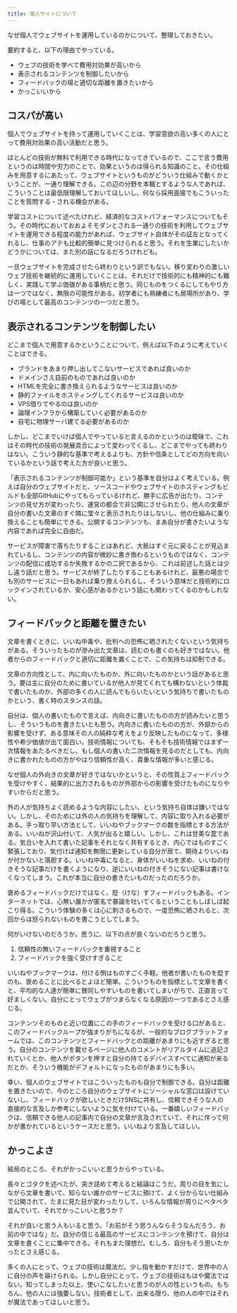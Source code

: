 ```yaml
---
title: 個人サイトについて
---
```


なぜ個人でウェブサイトを運用しているのかについて、整理しておきたい。

要約すると、以下の理由でやっている。

- ウェブの技術を学べて費用対効果が高いから
- 表示されるコンテンツを制御したいから
- フィードバックの場と適切な距離を置きたいから
- かっこいいから

## コスパが高い

個人でウェブサイトを持って運用していくことは、学習意欲の高い多くの人にとって費用対効果の高い活動だと思う。

ほとんどの技術が無料で利用できる時代になってきているので、ここで言う費用というのは時間や労力のことで、効果というのは得られる知識のこと。その仕組みを用意するにあたって、ウェブサイトというものがどういう仕組みで動くかということが、一通り理解できる。この辺の分野を本職とするような人であれば、こういうことは最低限理解しておいてほしいし、何なら採用面接でもこういったことを質問する・される機会がある。

学習コストについて述べたけれど、経済的なコストパフォーマンスについてもそう。その時代においておおよそモダンとされる一通りの技術を利用してウェブサイトを運用できる程度の能力があれば、ウェブサイト自体がその証左となってくれるし、仕事のアテも比較的簡単に見つけられると思う。それを生業にしたいかどうかについては、また別の話になるだろうけれども。

一旦ウェブサイトを完成させたら終わりという訳でもない。移り変わりの激しいウェブ技術を継続的に運用していくことは、それだけで技術的にも精神的にも難しく、実践して学ぶ価値がある事柄だと思う。同じものをつくるにしてもやり方は一つではなく、無限の可能性がある。初学者にも熟練者にも居場所があり、学びの場として最高のコンテンツの一つだと思う。

## 表示されるコンテンツを制御したい

どこまで個人で用意するかということについて、例えば以下のように考えていくことはできる。

- ブランドをあまり押し出してこないサービスであれば良いのか
- ドメインさえ自前のものであれば良いのか
- HTMLを完全に書き換えられるようなサービスは良いのか
- 静的ファイルをホスティングしてくれるサービスは良いのか
- VPS借りてやるのは良いのか
- 論理インフラから構築していく必要があるのか
- 自宅に物理サーバ建てる必要があるのか

しかし、どこまでいけば個人でやっていると言えるのかというのは曖昧で、これはその時代の技術の発展具合によって変わってくるし、どこまでやっても終わりはない。こういう静的な基準で考えるよりも、方針や信条としてどの方向を向いているかという話で考えた方が良いと思う。

「表示されるコンテンツが制御可能か」という基準を自分はよく考えている。例えば自分のウェブサイトだと、ソースコードやウェブサイトのホスティングもビルドも全部GitHubにやってもらっているけれど、勝手に広告が出たり、コンテンツの見せ方が変わったり、運営の都合で非公開にさせられたり、他人の文章が自分の書いた文章のすぐ隣に堂々と表示されたりはしないし、他の仕組みに乗り換えることも簡単にできる。公開するコンテンツも、まあ自分が書きたいような内容であれば完全に自由だ。

サービスが障害で落ちたりすることはあれど、大抵はすぐ元に戻ることが見込まれているし、コンテンツの内容が微妙に書き換わるというものではなく、コンテンツの配信に成功するか失敗するかの二択であるから、これは前述した話とは少し違う話だと思う。サービスが終了したりすることもあるけれど、最悪の場合でも別のサービスに一日もあれば乗り換えられるし、そういう意味だと技術的にロックインされているか、安心感があるかという話にも関わってくるのかもしれない。

## フィードバックと距離を置きたい

文章を書くときに、いいね中毒や、批判への恐怖に晒されたくないという気持ちがある。そういったものが滲み出た文章は、読むのも書くのも好きではない。他者からのフィードバックと適切に距離を置くことで、この気持ちは抑制できる。

文章の方向性として、内に向いたものか、外に向いたものかという話があると思う。要は主に自分のために書いているが他人が見てくれても構わないという体裁で書いたものか、外部の多くの人に読んでもらいたいという気持ちで書いたものかという、書く時のスタンスの話。

自分は、個人の書いたもので言えば、内向きに書いたものの方が読みたいと思うし、そういうものを書きたいとも思う。内向きに書いたものの方が、外部からの影響を受けず、ある意味その人の純粋な考えをより反映したものになって、多様性や希少価値が出て面白い。技術情報についても、そもそも技術情報ではまず一次情報をあたるべきだし、もし個人の書いた二次情報を見るのだとしても、内向きに書かれたものの方がやはり信頼性が高く、貴重な情報が多いと感じる。

なぜ個人の外向きの文章が好きではないかというと、その性質上フィードバックを受けやすく、結果的に出力されるものが外部からの影響を受けたものになりやすいからだと思う。

外の人が気持ちよく読めるような内容にしたい、という気持ち自体は嫌いではない。しかし、そのためには外の人の気持ちを理解して、内容に取り入れる必要がある。手っ取り早い方法として、いいねやブックマークの数を指標とする方法がある。いいねが沢山付いて、人気が出ると嬉しい。しかし、これは甘美な罠である。気合いを入れて書いた記事をそれとなく共有するとき、内心ではものすごく緊張しており、気付けば通知を無限に更新している自分が居て、期待よりいいねが付かないと落胆する。いいね中毒になると、身体がいいねを求め、いいねの付きそうな記事だけを書くようになり、逆にいいねの付きそうにない記事は書けなくなってしまう。これが本当に自分の書きたいものだったのだろうか。

褒めるフィードバックだけではなく、貶（けな）すフィードバックもある。インターネットでは、心無い誰かが匿名で暴論を吐いてくるということもしばしば起こり得る。こういう体験の多くは心に刺さるもので、一度恐怖に晒されると、次回からは怒られないものを書こうとしてしまう。

何がいけないのだろうか。思うに、以下の点が良くないのだろうと思う。

1. 信頼性の無いフィードバックを重視すること
2. フィードバックを強く受けすぎること

いいねやブックマークは、付ける側はものすごく手軽。他者が書いたものを貶すのも、褒めることに比べるとよほど簡単。こういうものを指標として文章を書くと、平均的な人達が簡単に賛同しやすいものを書いてしまいがちで、正直言って好ましくない。自分にとってウェブがつまらなくなる原因の一つであるとさえ感じる。

コンテンツそのものと近い位置にこの手のフィードバックを受ける口があると、このフィードバックループが強まりがちになるが、一般的なブログプラットフォームでは、このコンテンツとフィードバックとの距離があまりにも近すぎると思う。自分のコンテンツを載せるページに他人のコメントがリアルタイムに追記されていくとか、他人がボタンを押すと自分の持てるデバイスすべてに通知が来るだとか、そういう機能がデフォルトになったものがあまりにも多い。

幸い、個人のウェブサイトではこういったものも自分で制御できる。自分は距離を置きたいので、今のところ自分のウェブサイトにソーシャルな窓口は設けていないし、フィードバックが欲しいときだけSNSに共有し、信頼できそうな人の直接的な言及しか参考にしないように気を付けている。一番嬉しいフィードバックは、信頼できる他人の記事内で自分の文章が言及されていて、それに伴って何かが書かれているというケースだと思う。いいねより言及してほしい。

## かっこよさ

結局のところ、それがかっこいいと思うからやっている。

長々とゴタクを述べたが、突き詰めて考えると結論はこうだ。周りの目を気にしながら文章を書いて、知らない誰かのサービスに預けて、よく分からない仕組みで公開されて、たまに見た目が変わったりして、いろんな情報が周りにベタベタ並んでいて、それでかっこいいと思うか？

それが良いと思う人もいると思う。「お前がそう思うんならそうなんだろう、お前の中ではな」だ。自分の信じる最高のサービスにコンテンツを預けて、自分は文章を書くことに集中できる。それもまた理想だ。むしろ、自分もそう思いたかったとさえ感じる。

多くの人にとって、ウェブの技術は魔法だ。少し指を動かすだけで、世界中の人に自分の声を届けられる。しかし自分にとって、ウェブの技術はもはや魔法ではない。知ってしまった以上、使いこなしたいと思うのが人の性というもの。もちろん、他の人には強要しない。技術者として、出来る限り、他の人の中ではそれが魔法であってほしいと思う。
